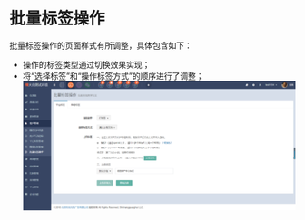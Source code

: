 # 批量标签操作

批量标签操作的页面样式有所调整，具体包含如下：

* 操作的标签类型通过切换效果实现；
* 将“选择标签”和“操作标签方式”的顺序进行了调整；![](/assets/1521800618%281%29.jpg)



